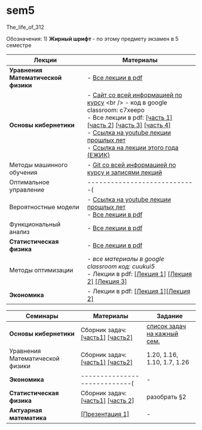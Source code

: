 # sem5
The_life_of_312

Обозначения:  1) **Жирный шрифт** - по этому предмету экзамен в 5 семестре


| Лекции  | Материалы |
| ------------- | ------------- |
| **Уравнения Математической физики**  | - [Все лекции в pdf](https://github.com/Group312/sem5/blob/76f70f386d1b84c0e4e1481fbfdbfb64c6274d3f/Urmaty_lektsii.pdf)  |
| **Основы кибернетики**  | - [Сайт со всей информацией по курсу](https://mk.cs.msu.ru/index.php/%D0%9E%D1%81%D0%BD%D0%BE%D0%B2%D1%8B_%D0%BA%D0%B8%D0%B1%D0%B5%D1%80%D0%BD%D0%B5%D1%82%D0%B8%D0%BA%D0%B8_(2-%D0%B9_%D0%BF%D0%BE%D1%82%D0%BE%D0%BA,_3_%D0%BA%D1%83%D1%80%D1%81)) <br /> - код в google classroom: c7xeepo <br /> - Все лекции в pdf: [[часть 1]](https://github.com/Group312/sem5/blob/14e0c3e6e55c1af0ab3f355da08194e3dbdd4a08/OK_Chast_1_2017_311-319.pdf) [[часть 2]](https://github.com/Group312/sem5/blob/14e0c3e6e55c1af0ab3f355da08194e3dbdd4a08/OK_Chast_2_2017_311-319.pdf) [[часть 3]](https://github.com/Group312/sem5/blob/14e0c3e6e55c1af0ab3f355da08194e3dbdd4a08/OK_Chast_3_2017_311-319.pdf)  [[часть 4]](https://github.com/Group312/sem5/blob/14e0c3e6e55c1af0ab3f355da08194e3dbdd4a08/OK_Chast_4_2017_311-319.pdf)<br /> - [Ссылка на youtube лекции прошлых лет](https://www.youtube.com/playlist?list=PLcsjsqLLSfNBAbnPh-BshH950tTYdGGmR) <br /> - [Ссылка на лекции этого года (ЕЖИК)](https://youtube.com/playlist?list=PLhe7c-LCgl4KNG5fRRKBrF-BJso-M1mdZ)| 
| Методы машинного обучения  | - [Git со всей информацией по курсу и записями лекций](https://github.com/MSU-ML-COURSE/ML-COURSE-22-23)  |
| Оптимальное управление  | ----------------------------(   |
| Вероятностные модели  | - [Ссылка на youtube лекции прошлых лет](https://youtube.com/playlist?list=PLcsjsqLLSfNBx9exF_geaBYYWuSwNE1sI)<br /> - [Все лекции в pdf](https://github.com/Group312/sem5/blob/63dc86c6bf488e4ca974fd27905854b51396a2da/probabilistic-model-M.pdf) |
| Функциональный анализ  | - [Все лекции в pdf](https://github.com/Group312/sem5/blob/7894849c9056d792966e73c90dce8a057b541da3/40470-39397.pdf)  |
| **Статистическая физика**  | - [Все лекции в pdf](https://github.com/Group312/sem5/blob/1b391ec2ac3f99fcf8e1d3ae8654bf3be38b0aa6/2021_Lektsii_Andreev.pdf)   |
| Методы оптимизации  | - *все материалы в google classroom код: cuukui5* <br /> - Лекции в pdf: [[Лекция 1]](https://github.com/Group312/sem5/blob/ea5102a17f5ea16135c339f6b83920da91245301/OM%20lectures%20up%20to%20Sept%208%202022.pdf) [[Лекция 2]](https://github.com/Group312/sem5/blob/0dfff65798db1a8a4f282f9cdf42c2d6f0280a85/OM%20lectures%20up%20to%20Sept%2015%202022-8-14.pdf) [[Лекция 3]](https://github.com/Group312/sem5/blob/0dfff65798db1a8a4f282f9cdf42c2d6f0280a85/OM%20lectures%20up%20to%20Sept%2015%202022-15-22.pdf)|
| **Экономика**  | - Лекции в pdf: [[Лекция 1]](https://github.com/Group312/sem5/blob/92d5e7bc870c723c8130a83d13f9243193a17a1e/Lektsia_1_Predprinimatelstvo.pdf)[[Лекция 2]](https://github.com/Group312/sem5/blob/333dde79d4cce9755efe629021f4f362d93a6b31/%D0%9B%D0%B5%D0%BA%D1%86%D0%B8%D1%8F-2.-%D0%A6%D0%B5%D0%BD%D0%BE%D0%BE%D0%B1%D1%80%D0%B0%D0%B7%D0%BE%D0%B2%D0%B0%D0%BD%D0%B8%D0%B5....pdf)|

| Семинары  | Материалы | Задание |
| ------------- | -------------  | -------------  |
| **Основы кибернетики**  | Сборник задач: [[часть1]](https://github.com/Group312/sem5/blob/97079b1b0844aac94b44d57194d34d7909b7e968/%D0%97%D0%B0%D0%B4%D0%B0%D1%87%D0%B8%20%D0%B8%20%D1%83%D0%BF%D1%80%D0%B0%D0%B6%D0%BD%D0%B5%D0%BD%D0%B8%D1%8F%20%D0%BF%D0%BE%20%D0%B4%D0%B8%D1%81%D0%BA%D1%80%D0%B5%D1%82%D0%BD%D0%BE%D0%B9%20%D0%BC%D0%B0%D1%82%D0%B5%D0%BC%D0%B0%D1%82%D0%B8%D0%BA%D0%B5%20%D0%93%D0%B0%D0%B2%D1%80%D0%B8%D0%BB%D0%BE%D0%B2%20%D0%93.%D0%9F.%20%D0%A1%D0%B0%D0%BF%D0%BE%D0%B6%D0%B5%D0%BD%D0%BA%D0%BE%20%D0%90.%D0%90.%202005%20(1)-1-300.pdf) [[часть2]](https://github.com/Group312/sem5/blob/97079b1b0844aac94b44d57194d34d7909b7e968/%D0%97%D0%B0%D0%B4%D0%B0%D1%87%D0%B8%20%D0%B8%20%D1%83%D0%BF%D1%80%D0%B0%D0%B6%D0%BD%D0%B5%D0%BD%D0%B8%D1%8F%20%D0%BF%D0%BE%20%D0%B4%D0%B8%D1%81%D0%BA%D1%80%D0%B5%D1%82%D0%BD%D0%BE%D0%B9%20%D0%BC%D0%B0%D1%82%D0%B5%D0%BC%D0%B0%D1%82%D0%B8%D0%BA%D0%B5%20%D0%93%D0%B0%D0%B2%D1%80%D0%B8%D0%BB%D0%BE%D0%B2%20%D0%93.%D0%9F.%20%D0%A1%D0%B0%D0%BF%D0%BE%D0%B6%D0%B5%D0%BD%D0%BA%D0%BE%20%D0%90.%D0%90.%202005%20(1)-300-416.pdf)  | [список задач на кажный сем.](https://github.com/Group312/sem5/blob/b10c93d25e964f8bec60d9172abb84a4f9a00b74/Kurs_OK-22-2_311-319-7-8.pdf) |
| Уравнения Математической физики  | Сборник задач: [[часть1]](https://github.com/Group312/sem5/blob/ae4f2440d91055f6c1c158d687c17e0458343e18/Zadachnik-1-40.pdf) [[часть2]](https://github.com/Group312/sem5/blob/ae4f2440d91055f6c1c158d687c17e0458343e18/Zadachnik-41-81.pdf) | 1.20, 1.16, 1.10, 1.7, 1.26|
| **Экономика**  | ----------------------------(   | - |
| **Статистическая физика**  | Сборник задач: [[часть1]](https://github.com/Group312/sem5/blob/cc5db8e0c40133c745a63a8b67a280955f7dcdf2/Thermodynamics_and_statistical_physics_for_math%20(2)-1-44.pdf) [[часть 2]](https://github.com/Group312/sem5/blob/cc5db8e0c40133c745a63a8b67a280955f7dcdf2/Thermodynamics_and_statistical_physics_for_math%20(2)-45-88.pdf)  | разобрать §2|
| **Актуарная математика**  | [[Презентация 1]](https://github.com/Group312/sem5/blob/c51b5d4a7a18517cf6f0080a67b42d82551d71e7/AM2022_L2p.pdf)   | - |


